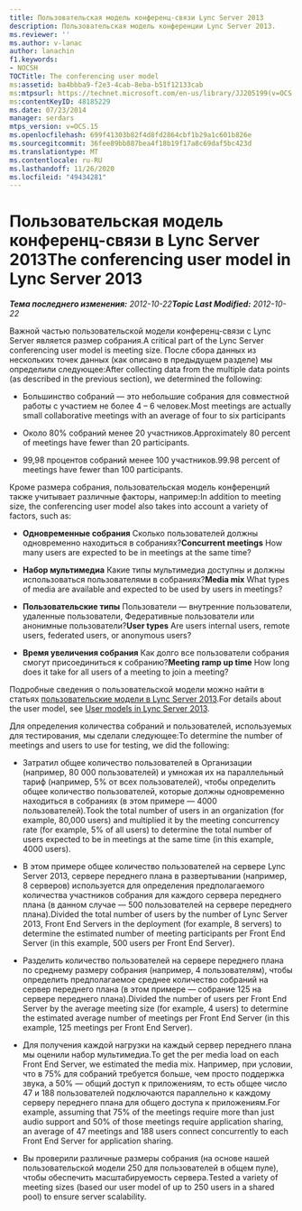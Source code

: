 ```yaml
---
title: Пользовательская модель конференц-связи Lync Server 2013
description: Пользовательская модель конференции Lync Server 2013.
ms.reviewer: ''
ms.author: v-lanac
author: lanachin
f1.keywords:
- NOCSH
TOCTitle: The conferencing user model
ms:assetid: ba4bbba9-f2e3-4cab-8eba-b51f12133cab
ms:mtpsurl: https://technet.microsoft.com/en-us/library/JJ205199(v=OCS.15)
ms:contentKeyID: 48185229
ms.date: 07/23/2014
manager: serdars
mtps_version: v=OCS.15
ms.openlocfilehash: 699f41303b82f4d8fd2864cbf1b29a1c601b826e
ms.sourcegitcommit: 36fee89bb887bea4f18b19f17a8c69daf5bc423d
ms.translationtype: MT
ms.contentlocale: ru-RU
ms.lasthandoff: 11/26/2020
ms.locfileid: "49434281"
---
```

# <a name="the-conferencing-user-model-in-lync-server-2013"></a><span data-ttu-id="057f7-103">Пользовательская модель конференц-связи в Lync Server 2013</span><span class="sxs-lookup"><span data-stu-id="057f7-103">The conferencing user model in Lync Server 2013</span></span>

<div data-xmlns="http://www.w3.org/1999/xhtml">

<div class="topic" data-xmlns="http://www.w3.org/1999/xhtml" data-msxsl="urn:schemas-microsoft-com:xslt" data-cs="https://msdn.microsoft.com/">

<div data-asp="https://msdn2.microsoft.com/asp">



</div>

<div id="mainSection">

<div id="mainBody"><span data-ttu-id="057f7-104">

<span> </span></span><span class="sxs-lookup"><span data-stu-id="057f7-104">

<span> </span></span></span>

<span data-ttu-id="057f7-105">_**Тема последнего изменения:** 2012-10-22_</span><span class="sxs-lookup"><span data-stu-id="057f7-105">_**Topic Last Modified:** 2012-10-22_</span></span>

<span data-ttu-id="057f7-106">Важной частью пользовательской модели конференц-связи с Lync Server является размер собрания.</span><span class="sxs-lookup"><span data-stu-id="057f7-106">A critical part of the Lync Server conferencing user model is meeting size.</span></span> <span data-ttu-id="057f7-107">После сбора данных из нескольких точек данных (как описано в предыдущем разделе) мы определили следующее:</span><span class="sxs-lookup"><span data-stu-id="057f7-107">After collecting data from the multiple data points (as described in the previous section), we determined the following:</span></span>

  - <span data-ttu-id="057f7-108">Большинство собраний — это небольшие собрания для совместной работы с участием не более 4 – 6 человек.</span><span class="sxs-lookup"><span data-stu-id="057f7-108">Most meetings are actually small collaborative meetings with an average of four to six participants</span></span>

  - <span data-ttu-id="057f7-109">Около 80% собраний менее 20 участников.</span><span class="sxs-lookup"><span data-stu-id="057f7-109">Approximately 80 percent of meetings have fewer than 20 participants.</span></span>

  - <span data-ttu-id="057f7-110">99,98 процентов собраний менее 100 участников.</span><span class="sxs-lookup"><span data-stu-id="057f7-110">99.98 percent of meetings have fewer than 100 participants.</span></span>

<span data-ttu-id="057f7-111">Кроме размера собрания, пользовательская модель конференций также учитывает различные факторы, например:</span><span class="sxs-lookup"><span data-stu-id="057f7-111">In addition to meeting size, the conferencing user model also takes into account a variety of factors, such as:</span></span>

  - <span data-ttu-id="057f7-112">**Одновременные собрания**   Сколько пользователей должны одновременно находиться в собраниях?</span><span class="sxs-lookup"><span data-stu-id="057f7-112">**Concurrent meetings**   How many users are expected to be in meetings at the same time?</span></span>

  - <span data-ttu-id="057f7-113">**Набор мультимедиа**   Какие типы мультимедиа доступны и должны использоваться пользователями в собраниях?</span><span class="sxs-lookup"><span data-stu-id="057f7-113">**Media mix**   What types of media are available and expected to be used by users in meetings?</span></span>

  - <span data-ttu-id="057f7-114">**Пользовательские типы**   Пользователи — внутренние пользователи, удаленные пользователи, Федеративные пользователи или анонимные пользователи?</span><span class="sxs-lookup"><span data-stu-id="057f7-114">**User types**   Are users internal users, remote users, federated users, or anonymous users?</span></span>

  - <span data-ttu-id="057f7-115">**Время увеличения собрания**   Как долго все пользователи собрания смогут присоединиться к собранию?</span><span class="sxs-lookup"><span data-stu-id="057f7-115">**Meeting ramp up time**   How long does it take for all users of a meeting to join a meeting?</span></span>

<span data-ttu-id="057f7-116">Подробные сведения о пользовательской модели можно найти в статьях [пользовательские модели в Lync Server 2013](lync-server-2013-user-models.md).</span><span class="sxs-lookup"><span data-stu-id="057f7-116">For details about the user model, see [User models in Lync Server 2013](lync-server-2013-user-models.md).</span></span>

<span data-ttu-id="057f7-117">Для определения количества собраний и пользователей, используемых для тестирования, мы сделали следующее:</span><span class="sxs-lookup"><span data-stu-id="057f7-117">To determine the number of meetings and users to use for testing, we did the following:</span></span>

  - <span data-ttu-id="057f7-118">Затратил общее количество пользователей в Организации (например, 80 000 пользователей) и умножая их на параллельный тариф (например, 5% от всех пользователей), чтобы определить общее количество пользователей, которые должны одновременно находиться в собраниях (в этом примере — 4000 пользователей).</span><span class="sxs-lookup"><span data-stu-id="057f7-118">Took the total number of users in an organization (for example, 80,000 users) and multiplied it by the meeting concurrency rate (for example, 5% of all users) to determine the total number of users expected to be in meetings at the same time (in this example, 4000 users).</span></span>

  - <span data-ttu-id="057f7-119">В этом примере общее количество пользователей на сервере Lync Server 2013, сервере переднего плана в развертывании (например, 8 серверов) используется для определения предполагаемого количества участников собрания для каждого сервера переднего плана (в данном случае — 500 пользователей на сервере переднего плана).</span><span class="sxs-lookup"><span data-stu-id="057f7-119">Divided the total number of users by the number of Lync Server 2013, Front End Servers in the deployment (for example, 8 servers) to determine the estimated number of meeting participants per Front End Server (in this example, 500 users per Front End Server).</span></span>

  - <span data-ttu-id="057f7-120">Разделить количество пользователей на сервере переднего плана по среднему размеру собрания (например, 4 пользователям), чтобы определить предполагаемое среднее количество собраний на сервер переднего плана (в этом примере — собрание 125 на сервере переднего плана).</span><span class="sxs-lookup"><span data-stu-id="057f7-120">Divided the number of users per Front End Server by the average meeting size (for example, 4 users) to determine the estimated average number of meetings per Front End Server (in this example, 125 meetings per Front End Server).</span></span>

  - <span data-ttu-id="057f7-121">Для получения каждой нагрузки на каждый сервер переднего плана мы оценили набор мультимедиа.</span><span class="sxs-lookup"><span data-stu-id="057f7-121">To get the per media load on each Front End Server, we estimated the media mix.</span></span> <span data-ttu-id="057f7-122">Например, при условии, что в 75% для собраний требуется больше, чем просто поддержка звука, а 50% — общий доступ к приложениям, то есть общее число 47 и 188 пользователей подключаются параллельно к каждому серверу переднего плана для общего доступа к приложениям.</span><span class="sxs-lookup"><span data-stu-id="057f7-122">For example, assuming that 75% of the meetings require more than just audio support and 50% of those meetings require application sharing, an average of 47 meetings and 188 users connect concurrently to each Front End Server for application sharing.</span></span>

  - <span data-ttu-id="057f7-123">Вы проверили различные размеры собрания (на основе нашей пользовательской модели 250 для пользователей в общем пуле), чтобы обеспечить масштабируемость сервера.</span><span class="sxs-lookup"><span data-stu-id="057f7-123">Tested a variety of meeting sizes (based our user model of up to 250 users in a shared pool) to ensure server scalability.</span></span>

<span data-ttu-id="057f7-124"></div>

<span> </span>

</div>

</div>

</span><span class="sxs-lookup"><span data-stu-id="057f7-124"></div>

<span> </span>

</div>

</div>

</span></span></div>

